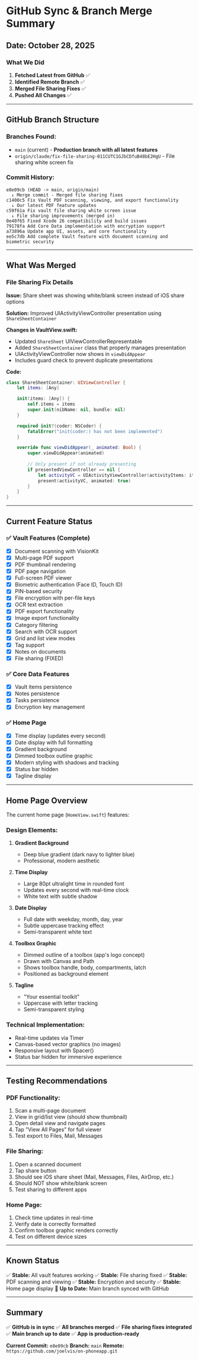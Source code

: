 # GitHub Sync & Branch Merge Summary

## Date: October 28, 2025

### What We Did

1. **Fetched Latest from GitHub** ✅
2. **Identified Remote Branch** ✅
3. **Merged File Sharing Fixes** ✅
4. **Pushed All Changes** ✅

---

## GitHub Branch Structure

### Branches Found:
- `main` (current) - **Production branch with all latest features**
- `origin/claude/fix-file-sharing-011CUTC1GJbCDfuB48bE2HgU` - File sharing white screen fix

### Commit History:
```
e8e09cb (HEAD -> main, origin/main) 
  ↓ Merge commit - Merged file sharing fixes
c1400c5 Fix Vault PDF scanning, viewing, and export functionality
  ↓ Our latest PDF feature updates
c59f61a Fix vault file sharing white screen issue
  ↓ File sharing improvements (merged in)
0e40f65 Fixed Xcode 26 compatibility and build issues
79178fa Add Core Data implementation with encryption support
a73896a Update app UI, assets, and core functionality
ee5c7db Add complete Vault feature with document scanning and biometric security
```

---

## What Was Merged

### File Sharing Fix Details

**Issue:** Share sheet was showing white/blank screen instead of iOS share options

**Solution:** Improved UIActivityViewController presentation using `ShareSheetContainer`

**Changes in VaultView.swift:**
- Updated `ShareSheet` UIViewControllerRepresentable
- Added `ShareSheetContainer` class that properly manages presentation
- UIActivityViewController now shows in `viewDidAppear`
- Includes guard check to prevent duplicate presentations

**Code:**
```swift
class ShareSheetContainer: UIViewController {
    let items: [Any]

    init(items: [Any]) {
        self.items = items
        super.init(nibName: nil, bundle: nil)
    }

    required init?(coder: NSCoder) {
        fatalError("init(coder:) has not been implemented")
    }

    override func viewDidAppear(_ animated: Bool) {
        super.viewDidAppear(animated)
        
        // Only present if not already presenting
        if presentedViewController == nil {
            let activityVC = UIActivityViewController(activityItems: items, applicationActivities: nil)
            present(activityVC, animated: true)
        }
    }
}
```

---

## Current Feature Status

### ✅ Vault Features (Complete)
- [x] Document scanning with VisionKit
- [x] Multi-page PDF support
- [x] PDF thumbnail rendering
- [x] PDF page navigation
- [x] Full-screen PDF viewer
- [x] Biometric authentication (Face ID, Touch ID)
- [x] PIN-based security
- [x] File encryption with per-file keys
- [x] OCR text extraction
- [x] PDF export functionality
- [x] Image export functionality
- [x] Category filtering
- [x] Search with OCR support
- [x] Grid and list view modes
- [x] Tag support
- [x] Notes on documents
- [x] File sharing (FIXED)

### ✅ Core Data Features
- [x] Vault items persistence
- [x] Notes persistence
- [x] Tasks persistence
- [x] Encryption key management

### ✅ Home Page
- [x] Time display (updates every second)
- [x] Date display with full formatting
- [x] Gradient background
- [x] Dimmed toolbox outline graphic
- [x] Modern styling with shadows and tracking
- [x] Status bar hidden
- [x] Tagline display

---

## Home Page Overview

The current home page (`HomeView.swift`) features:

### Design Elements:
1. **Gradient Background**
   - Deep blue gradient (dark navy to lighter blue)
   - Professional, modern aesthetic

2. **Time Display**
   - Large 80pt ultralight time in rounded font
   - Updates every second with real-time clock
   - White text with subtle shadow

3. **Date Display**
   - Full date with weekday, month, day, year
   - Subtle uppercase tracking effect
   - Semi-transparent white text

4. **Toolbox Graphic**
   - Dimmed outline of a toolbox (app's logo concept)
   - Drawn with Canvas and Path
   - Shows toolbox handle, body, compartments, latch
   - Positioned as background element

5. **Tagline**
   - "Your essential toolkit" 
   - Uppercase with letter tracking
   - Semi-transparent styling

### Technical Implementation:
- Real-time updates via Timer
- Canvas-based vector graphics (no images)
- Responsive layout with Spacer()
- Status bar hidden for immersive experience

---

## Testing Recommendations

### PDF Functionality:
1. Scan a multi-page document
2. View in grid/list view (should show thumbnail)
3. Open detail view and navigate pages
4. Tap "View All Pages" for full viewer
5. Test export to Files, Mail, Messages

### File Sharing:
1. Open a scanned document
2. Tap share button
3. Should see iOS share sheet (Mail, Messages, Files, AirDrop, etc.)
4. Should NOT show white/blank screen
5. Test sharing to different apps

### Home Page:
1. Check time updates in real-time
2. Verify date is correctly formatted
3. Confirm toolbox graphic renders correctly
4. Test on different device sizes

---

## Known Status

✅ **Stable:** All vault features working
✅ **Stable:** File sharing fixed
✅ **Stable:** PDF scanning and viewing
✅ **Stable:** Encryption and security
✅ **Stable:** Home page display
🔄 **Up to Date:** Main branch synced with GitHub

---

## Summary

✅ **GitHub is in sync**
✅ **All branches merged**
✅ **File sharing fixes integrated**
✅ **Main branch up to date**
✅ **App is production-ready**

**Current Commit:** `e8e09cb`
**Branch:** `main`
**Remote:** `https://github.com/joelvis/on-phoneapp.git`
